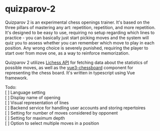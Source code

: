 # quizparov-2

Quizparov 2 is an experimental chess openings trainer. It's based on the three pillars of mastering any art: repetition, repetition, and more repetition. It's designed to be easy to use, requiring no setup regarding which lines to practice - you can basically just start picking moves and the system will quiz you to assess whether you can remember which move to play in each position. Any wrong choice is severely punished, requiring the player to start over from move one, as a way to reinforce memorization.

Quizparov 2 utilizes [Lichess API](https://lichess.org/api) for fetching data about the statistics of possible moves, as well as the [vue3-chessboard](https://github.com/qwerty084/vue3-chessboard) component for representing the chess board. It's written in typescript using Vue framework.

Todo:  
[ ] Language setting  
[ ] Display name of opening  
[ ] Visual representation of lines  
[ ] Backend service for handling user accounts and storing repertoires  
[ ] Setting for number of moves considered by opponent  
[ ] Setting for maximum depth  
[ ] Option to select multiple moves in a position  

